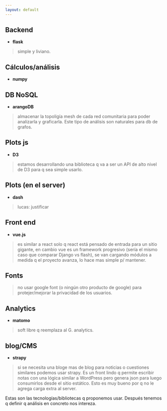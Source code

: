 ```yaml
---
layout: default
---
```


## Backend
* **flask**
> simple y liviano.

## Cálculos/análisis
* **numpy**

## DB NoSQL
* **arangoDB**
> almacenar la topoligía mesh de cada red comunitaria para poder analizarla y graficarla. Este tipo de análisis son naturales para db de grafos.

## Plots js
* **D3**
> estamos desarrollando una biblioteca q va a ser un API de alto nivel de D3 para q sea simple usarlo.

## Plots (en el server)
* **dash**
> lucas: justificar

## Front end
* **vue.js**
> es similar a react solo q react está pensado de entrada para un sitio gigante, en cambio vue es un framework progresivo (sería el mismo caso que comparar Django vs flash), se van cargando módulos a medida q el proyecto avanza, lo hace mas simple p/ mantener.

## Fonts
> no usar google font (o ningún otro producto de google) para protejer/mejorar  la privacidad de los usuarios.

## Analytics
* **matomo**
> soft libre q reemplaza al G. analytics.

## blog/CMS
* **strapy**
> si se necesita una bloge mas de blog para noticias o cuestiones similares podemos usar strapy. Es un front lindo q permite escribir notas con una lógica similar a WordPress pero genera json para luego consumirlos desde el sitio estático. Esto es muy bueno por q no le agrega carga extra al server.

Estas son las tecnologías/bibliotecas q proponemos usar. Después tenemos q definir q análisis en concreto nos intereza.
